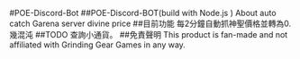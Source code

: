 #POE-Discord-Bot
##POE-Discord-BOT(build with Node.js ) About auto catch Garena server divine price
##目前功能
每2分鐘自動抓神聖價格並轉為0.幾混沌
##TODO
查詢小通貨。
##免責聲明
This product is fan-made and not affiliated with Grinding Gear Games in any way.
